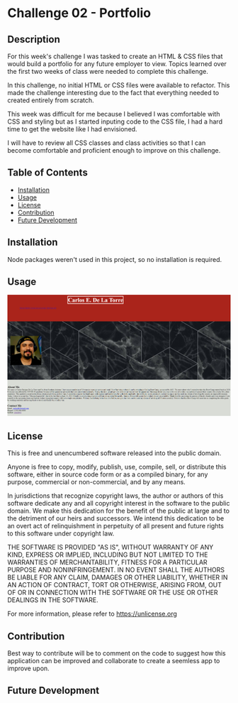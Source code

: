 # Challenge 02 - Portfolio

## Description

For this week's challenge I was tasked to create an HTML & CSS files that would build a portfolio for any future employer to view. Topics learned over the first two weeks of class were needed to complete this challenge.

In this challenge, no initial HTML or CSS files were available to refactor. This made the challenge interesting due to the fact that everything needed to created entirely from scratch. 

This week was difficult for me because I believed I was comfortable with CSS and styling but as I started inputing code to the CSS file, I had a hard time to get the website like I had envisioned.

I will have to review all CSS classes and class activities so that I can become comfortable and proficient enough to improve on this challenge. 


## Table of Contents

- [Installation](#installation)
- [Usage](#usage)
- [License](#license)
- [Contribution](#contribution)
- [Future Development](#future-development)

## Installation

Node packages weren't used in this project, so no installation is required. 

## Usage

![screenshot](./assets/Screenshot.png)

## License

This is free and unencumbered software released into the public domain.

Anyone is free to copy, modify, publish, use, compile, sell, or
distribute this software, either in source code form or as a compiled
binary, for any purpose, commercial or non-commercial, and by any
means.

In jurisdictions that recognize copyright laws, the author or authors
of this software dedicate any and all copyright interest in the
software to the public domain. We make this dedication for the benefit
of the public at large and to the detriment of our heirs and
successors. We intend this dedication to be an overt act of
relinquishment in perpetuity of all present and future rights to this
software under copyright law.

THE SOFTWARE IS PROVIDED "AS IS", WITHOUT WARRANTY OF ANY KIND,
EXPRESS OR IMPLIED, INCLUDING BUT NOT LIMITED TO THE WARRANTIES OF
MERCHANTABILITY, FITNESS FOR A PARTICULAR PURPOSE AND NONINFRINGEMENT.
IN NO EVENT SHALL THE AUTHORS BE LIABLE FOR ANY CLAIM, DAMAGES OR
OTHER LIABILITY, WHETHER IN AN ACTION OF CONTRACT, TORT OR OTHERWISE,
ARISING FROM, OUT OF OR IN CONNECTION WITH THE SOFTWARE OR THE USE OR
OTHER DEALINGS IN THE SOFTWARE.

For more information, please refer to <https://unlicense.org>


## Contribution

Best way to contribute will be to comment on the code to suggest how this application can be improved and collaborate to create a seemless app to improve upon.

## Future Development
